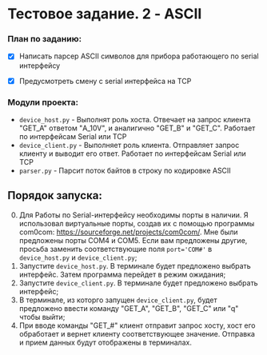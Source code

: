 # Тестовое задание. 2 - ASCII

### План по заданию:
- [x] Написать парсер ASCII символов для прибора работающего по serial интерфейсу
- [x] Предусмотреть смену с serial интерфейса на TCP

 
### Модули проекта:
- `device_host.py` - Выполнят роль хоста. Отвечает на запрос клиента "GET_A" ответом "A_10V", и аналигично "GET_B" и "GET_C". Работает по интерфейсам Serial или TCP
- `device_client.py` - Выполняет роль клиента. Отправляет запрос клиенту и выводит его ответ. Работает по интерфейсам Serial или TCP
- `parser.py` - Парсит поток байтов в строку по кодировке ASCII



## Порядок запуска:
0. Для Работы по Serial-интерфейсу необходимы порты в наличии. Я использовал виртуальные порты, создав их с помощью программы com0com: <https://sourceforge.net/projects/com0com/>. Мне были предложены порты COM4 и COM5. Если вам предложены другие, просьба заменить соответствующие поля `port='COM#'` в `device_host.py` и `device_client.py`;
1. Запустите `device_host.py`. В терминале будет предложено выбрать интерфейс. Затем программа перейдет в режим ожидания;
2. Запустите `device_client.py`. В терминале будет предложено выбрать интерфейс;
3. В терминале, из которго запущен `device_client.py`, будет предложено ввести команду "GET_A", "GET_B", "GET_C" или "q" чтобы выйти;
4. При вводе команды "GET_#" клиент отправит запрос хосту, хост его обработает и вернет клиенту соответствующее значение. Отправка и прием данных будут отображены в терминалах.
